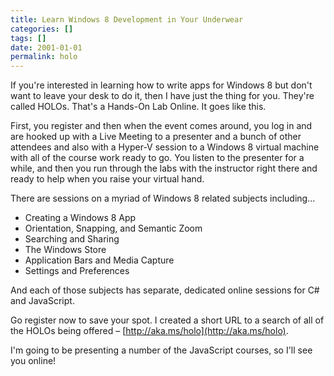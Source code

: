 ```yaml
---
title: Learn Windows 8 Development in Your Underwear
categories: []
tags: []
date: 2001-01-01
permalink: holo
---
```


If you're interested in learning how to write apps for Windows 8 but don't want to leave your desk to do it, then I have just the thing for you. They're called HOLOs. That's a Hands-On Lab Online. It goes like this.
<!-- more -->

First, you register and then when the event comes around, you log in and are hooked up with a Live Meeting to a presenter and a bunch of other attendees and also with a Hyper-V session to a Windows 8 virtual machine with all of the course work ready to go. You listen to the presenter for a while, and then you run through the labs with the instructor right there and ready to help when you raise your virtual hand.

There are sessions on a myriad of Windows 8 related subjects including...

*   Creating a Windows 8 App
*   Orientation, Snapping, and Semantic Zoom
*   Searching and Sharing
*   The Windows Store
*   Application Bars and Media Capture
*   Settings and Preferences

And each of those subjects has separate, dedicated online sessions for C# and JavaScript.

Go register now to save your spot. I created a short URL to a search of all of the HOLOs being offered &ndash; [http://aka.ms/holo](http://aka.ms/holo).

I'm going to be presenting a number of the JavaScript courses, so I'll see you online!